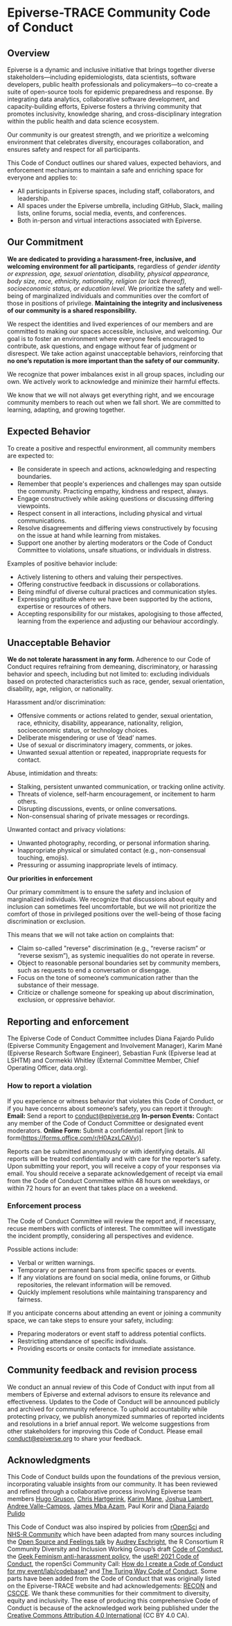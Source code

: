 # Epiverse-TRACE Community Code of Conduct

## Overview

Epiverse is a dynamic and inclusive initiative that brings together diverse stakeholders—including epidemiologists, data scientists, software developers, public health professionals and policymakers—to co-create a suite of open-source tools for epidemic preparedness and response. By integrating data analytics, collaborative software development, and capacity-building efforts, Epiverse fosters a thriving community that promotes inclusivity, knowledge sharing, and cross-disciplinary integration within the public health and data science ecosystem.

Our community is our greatest strength, and we prioritize a welcoming environment that celebrates diversity, encourages collaboration, and ensures safety and respect for all participants.

This Code of Conduct outlines our shared values, expected behaviors, and enforcement mechanisms to maintain a safe and enriching space for everyone and applies to: 

* All participants in Epiverse spaces, including staff, collaborators, and leadership.  
* All spaces under the Epiverse umbrella, including GitHub, Slack, mailing lists, online forums, social media, events, and conferences.  
* Both in-person and virtual interactions associated with Epiverse.

## Our Commitment

**We are dedicated to providing a harassment-free, inclusive, and welcoming environment for all participants**, regardless of *gender identity or expression, age, sexual orientation, disability, physical appearance, body size, race, ethnicity, nationality, religion (or lack thereof), socioeconomic status, or education level.* We prioritize the safety and well-being of marginalized individuals and communities over the comfort of those in positions of privilege. **Maintaining the integrity and inclusiveness of our community is a shared responsibility.**

We respect the identities and lived experiences of our members and are committed to making our spaces accessible, inclusive, and welcoming. Our goal is to foster an environment where everyone feels encouraged to contribute, ask questions, and engage without fear of judgment or disrespect. We take action against unacceptable behaviors, reinforcing that **no one’s reputation is more important than the safety of our community.**

We recognize that power imbalances exist in all group spaces, including our own. We actively work to acknowledge and minimize their harmful effects.

We know that we will not always get everything right, and we encourage community members to reach out when we fall short. We are committed to learning, adapting, and growing together. 

## Expected Behavior

To create a positive and respectful environment, all community members are expected to:

- Be considerate in speech and actions, acknowledging and respecting boundaries.  
- Remember that people's experiences and challenges may span outside the community. Practicing empathy, kindness and respect, always.  
- Engage constructively while asking questions or discussing differing viewpoints. 
- Respect consent in all interactions, including physical and virtual communications.  
- Resolve disagreements and differing views constructively by focusing on the issue at hand while learning from mistakes.  
- Support one another by alerting moderators or the Code of Conduct Committee to violations, unsafe situations, or individuals in distress.

Examples of positive behavior include:

- Actively listening to others and valuing their perspectives.  
- Offering constructive feedback in discussions or collaborations.  
- Being mindful of diverse cultural practices and communication styles.  
- Expressing gratitude where we have been supported by the actions, expertise or resources of others.  
- Accepting responsibility for our mistakes, apologising to those affected, learning from the experience and adjusting our behaviour accordingly.

## Unacceptable Behavior

**We do not tolerate harassment in any form.** Adherence to our Code of Conduct requires refraining from demeaning, discriminatory, or harassing behavior and speech, including but not limited to: excluding individuals based on protected characteristics such as race, gender, sexual orientation, disability, age, religion, or nationality.

Harassment and/or discrimination:

* Offensive comments or actions related to gender, sexual orientation, race, ethnicity, disability, appearance, nationality, religion, socioeconomic status, or technology choices.  
* Deliberate misgendering or use of ‘dead’ names.  
* Use of sexual or discriminatory imagery, comments, or jokes.  
* Unwanted sexual attention or repeated, inappropriate requests for contact.

Abuse, intimidation and threats:

* Stalking, persistent unwanted communication, or tracking online activity.  
* Threats of violence, self-harm encouragement, or incitement to harm others.  
* Disrupting discussions, events, or online conversations.  
* Non-consensual sharing of private messages or recordings.

Unwanted contact and privacy violations:

* Unwanted photography, recording, or personal information sharing.  
* Inappropriate physical or simulated contact (e.g., non-consensual touching, emojis).  
* Pressuring or assuming inappropriate levels of intimacy.

**Our priorities in enforcement**  

Our primary commitment is to ensure the safety and inclusion of marginalized individuals. We recognize that discussions about equity and inclusion can sometimes feel uncomfortable, but we will not prioritize the comfort of those in privileged positions over the well-being of those facing discrimination or exclusion.

This means that we will not take action on complaints that:

* Claim so-called "reverse" discrimination (e.g., “reverse racism” or “reverse sexism”), as systemic inequalities do not operate in reverse.  
* Object to reasonable personal boundaries set by community members, such as requests to end a conversation or disengage.  
* Focus on the tone of someone’s communication rather than the substance of their message.  
* Criticize or challenge someone for speaking up about discrimination, exclusion, or oppressive behavior.

## Reporting and enforcement

The Epiverse Code of Conduct Committee includes Diana Fajardo Pulido (Epiverse Community Engagement and Involvement Manager), Karim Mané (Epiverse Research Software Engineer), Sebastian Funk (Epiverse lead at LSHTM) and Cormekki Whitley (External Committee Member, Chief Operating Officer, data.org).

### How to report a violation

If you experience or witness behavior that violates this Code of Conduct, or if you have concerns about someone’s safety, you can report it through:  
**Email:** Send a report to [conduct@epiverse.org](mailto:conduct@epiverse.org) 
**In-person Events:** Contact any member of the Code of Conduct Committee or designated event moderators. 
**Online Form:** Submit a confidential report [link to form(https://forms.office.com/r/H0AzxLCAVv)]. 

Reports can be submitted anonymously or with identifying details. All reports will be treated confidentially and with care for the reporter’s safety. Upon submitting your report, you will receive a copy of your responses via email. You should receive a separate acknowledgement of receipt via email from the Code of Conduct Committee within 48 hours on weekdays, or within 72 hours for an event that takes place on a weekend.

### Enforcement process

The Code of Conduct Committee will review the report and, if necessary, recuse members with conflicts of interest. The committee will investigate the incident promptly, considering all perspectives and evidence. 

Possible actions include:

* Verbal or written warnings.  
* Temporary or permanent bans from specific spaces or events.  
* If any violations are found on social media, online forums, or Github repositories, the relevant information will be removed.  
* Quickly implement resolutions while maintaining transparency and fairness.

If you anticipate concerns about attending an event or joining a community space, we can take steps to ensure your safety, including:

* Preparing moderators or event staff to address potential conflicts.  
* Restricting attendance of specific individuals.  
* Providing escorts or onsite contacts for immediate assistance.

## Community feedback and revision process

We conduct an annual review of this Code of Conduct with input from all members of Epiverse and external advisors to ensure its relevance and effectiveness. Updates to the Code of Conduct will be announced publicly and archived for community reference. To uphold accountability while protecting privacy, we publish anonymized summaries of reported incidents and resolutions in a brief annual report. We welcome suggestions from other stakeholders for improving this Code of Conduct. Please email [conduct@epiverse.org](mailto:conduct@epiverse.org) to share your feedback. 

## Acknowledgments

This Code of Conduct builds upon the foundations of the previous version, incorporating valuable insights from our community. It has been reviewed and refined through a collaborative process involving Epiverse team members [Hugo Gruson](https://github.com/Bisaloo), [Chris Hartgerink](https://github.com/chartgerink), [Karim Mane](https://github.com/Karim-Mane), [Joshua Lambert](https://github.com/joshwlambert), [Andree Valle-Campos](https://github.com/avallecam), [James Mba Azam](https://github.com/jamesmbaazam), Paul Korir and [Diana Fajardo Pulido](https://github.com/DianaClemencia/DianaClemencia) <!-- and external advisors \[insert names of external advisors\] to ensure it remains inclusive, clear, and effective. -->

This Code of Conduct was also inspired by policies from [rOpenSci](https://ropensci.org/code-of-conduct/) and [NHS-R Community](https://nhsrway.nhsrcommunity.com/code-of-conduct.html) which have been adapted from many sources including the [Open Source and Feelings talk](https://youtu.be/nizfHxg8y3o) by [Audrey Eschright](https://lifeofaudrey.com/), the R Consortium R Community Diversity and Inclusion Working Group’s draft [Code of Conduct](https://github.com/RConsortium/RCDI-WG/blob/0ca0a91dccc9296ff53a5806f52a2a49dbb8850d/conduct/code-of-conduct.md), the [Geek Feminism anti-harassment policy](https://geekfeminism.wikia.com/wiki/Community_anti-harassment/Policy), the [useR\! 2021 Code of Conduct](https://user2021.r-project.org/participation/coc/), the ropenSci Community Call: [How do I create a Code of Conduct for my event/lab/codebase?](https://ropensci.org/commcalls/2016-12-15/) and [The Turing Way Code of Conduct](https://github.com/the-turing-way/the-turing-way/blob/main/CODE_OF_CONDUCT.md). Some parts have been added from the Code of Conduct  that was originally listed on the Epiverse-TRACE website and had acknowledgements: [RECON](https://www.repidemicsconsortium.org/CODE_OF_CONDUCT/) and [CSCCE](https://www.cscce.org/cscce-community-participation-guidelines/). We thank these communities for their commitment to diversity, equity and inclusivity. The ease of producing this comprehensive Code of Conduct is because of the acknowledged work being published under the [Creative Commons Attribution 4.0 International](https://creativecommons.org/licenses/by/4.0/) (CC BY 4.0 CA). <!-- This too is released under the same licence which means you are free to share and adapt the work so long as the attribution to -->





